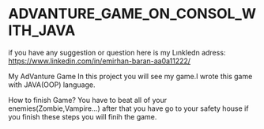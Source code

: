 # ADVANTURE_GAME_ON_CONSOL_WITH_JAVA
 if you have any suggestion or question here is my Lınkledn adress: https://www.linkedin.com/in/emirhan-baran-aa0a11222/ 
 
My AdVanture Game
In this project you will see my game.I wrote this game with JAVA(OOP) language.

How  to finish Game?
You have to  beat all of your enemies(Zombie,Vampire...) after that
you have go to your safety house if you finish these steps you will finih the game.

